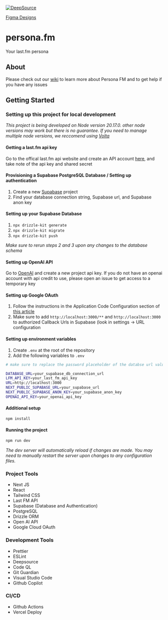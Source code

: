 [![DeepSource](https://app.deepsource.com/gh/raspberri05/persona.fm.svg/?label=active+issues&show_trend=true&token=9p4-QUwgsSV4p8YHA1UdV-hH)](https://app.deepsource.com/gh/raspberri05/persona.fm/)

[Figma Designs](https://www.figma.com/design/LLVawiL7F4SP9rlDuyGAtH/persona.fm?node-id=0-1&t=xhFhQpHwxTzcHNZl-1)

# persona.fm

Your last.fm persona

## About

Please check out our [wiki](https://github.com/raspberri05/persona.fm/wiki) to learn more about Persona FM and to get help if you have any issues

## Getting Started

### Setting up this project for local development

_This project is being developed on Node version 20.17.0. other node versions may work but there is no guarantee. If you need to manage multiple node versions, we reccomend using [Volta](https://volta.sh)_

#### Getting a last.fm api key

Go to the offical last.fm api website and create an API account [here](https://www.last.fm/api/account/create), and take note of the api key and shared secret

#### Provisioning a Supabase PostgreSQL Database / Setting up authentication

1. Create a new [Supabase](https://supabase.com/) project
2. Find your database connection string, Supabase url, and Supabase anon key

#### Setting up your Supabase Database

1. `npx drizzle-kit generate`
2. `npx drizzle-kit migrate`
3. `npx drizzle-kit push`

_Make sure to rerun steps 2 and 3 upon any changes to the database schema_

#### Setting up OpenAI API

Go to [OpenAI](https://platform.openai.com/apps) and create a new project api key. If you do not have an openai account with api credit to use, please open an issue to get access to a temporary key

#### Setting up Google OAuth

1. Follow the instructions in the Application Code Configuration section of [this article](https://supabase.com/docs/guides/auth/social-login/auth-google?queryGroups=environment&environment=server#application-code-configuration)
2. Make sure to add `http://localhost:3000/**` and `http://localhost:3000` to authorized Callback Urls in Supabase (look in settings -> URL configuration

#### Setting up environment variables

1. Create `.env` at the root of the repository
2. Add the following variables to `.env`

```bash
# make sure to replace the password placeholder of the databse url value copied from Supabase with your actual password for the database

DATABASE_URL=your_supabase_db_connection_url
LFM_API_KEY=your_last_fm_api_key
URL=http://localhost:3000
NEXT_PUBLIC_SUPABASE_URL=your_supabase_url
NEXT_PUBLIC_SUPABASE_ANON_KEY=your_supabase_anon_key
OPENAI_API_KEY=your_openai_api_key
```

#### Additional setup

```bash
npm install
```

#### Running the project

```bash
npm run dev
```

_The dev server will automatically reload if changes are made. You may need to manually restart the server upon changes to any configuration files._

### Project Tools

-   Next JS
-   React
-   Tailwind CSS
-   Last FM API
-   Supabase (Database and Authentication)
-   PostgreSQL
-   Drizzle ORM
-   Open AI API
-   Google Cloud OAuth

### Development Tools

-   Prettier
-   ESLint
-   Deepsource
-   Code QL
-   Git Guardian
-   Visual Studio Code
-   Github Copilot

### CI/CD

-   Github Actions
-   Vercel Deploy
